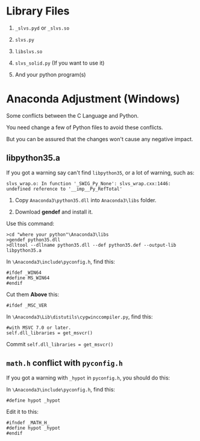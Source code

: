 Library Files
===

1. `_slvs.pyd` or `_slvs.so`

1. `slvs.py`

1. `libslvs.so`

1. `slvs_solid.py` (If you want to use it)

1. And your python program(s)

Anaconda Adjustment (Windows)
===

Some conflicts between the C Language and Python.

You need change a few of Python files to avoid these conflicts.

But you can be assured that the changes won't cause any negative impact.

libpython35.a
---

If you got a warning say can't find `libpython35`, or a lot of warning, such as:

`slvs_wrap.o: In function '_SWIG_Py_None': slvs_wrap.cxx:1446: undefined reference to '__imp__Py_RefTotal'`

1. Copy `Anaconda3\python35.dll` into `Anaconda3\libs` folder.

1. Download **gendef** and install it.

Use this command:

```
>cd "where your python"\Anaconda3\libs
>gendef python35.dll
>dlltool --dllname python35.dll --def python35.def --output-lib libpython35.a
```

In `\Anaconda3\include\pyconfig.h`, find this:

```
#ifdef _WIN64
#define MS_WIN64
#endif
```

Cut them **Above** this:

```
#ifdef _MSC_VER
```

In `\Anaconda3\Lib\distutils\cygwinccompiler.py`, find this:

```
#with MSVC 7.0 or later.
self.dll_libraries = get_msvcr()
```

Commit `self.dll_libraries = get_msvcr()`

`math.h` conflict with `pyconfig.h`
---

If you got a warning with `_hypot` in `pyconfig.h`, you should do this:

In `\Anaconda3\include\pyconfig.h`, find this:

```
#define hypot _hypot
```

Edit it to this:

```
#ifndef _MATH_H_
#define hypot _hypot
#endif
```